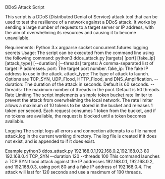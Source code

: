 DDoS Attack Script

This script is a DDoS (Distributed Denial of Service) attack tool that can be used to test the resilience of a network against a DDoS attack. It works by sending a large number of requests to a target server or IP address, with the aim of overwhelming its resources and causing it to become unavailable.

Requirements:
Python 3.x
argparse
socket
concurrent.futures
logging
secrets
Usage:
The script can be executed from the command line using the following command:
python3 ddos_attack.py [targets] [port] [fake_ip] [attack_type] [--duration] [--threads]
targets: A comma-separated list of target IP addresses.
port: The target port number.
fake_ip: The fake IP address to use in the attack.
attack_type: The type of attack to launch. Options are TCP_SYN, UDP_Flood, HTTP_Flood, and DNS_Amplification.
--duration: The duration of the attack in seconds. Default is 60 seconds.
--threads: The maximum number of threads in the pool. Default is 50 threads.
Rate Limiting
The script implements a simple token bucket rate limiter to prevent the attack from overwhelming the local network. The rate limiter allows a maximum of 10 tokens to be stored in the bucket and releases 1 token per second. Each request consumes 1 token from the bucket, and if no tokens are available, the request is blocked until a token becomes available.

Logging
The script logs all errors and connection attempts to a file named attack.log in the current working directory. The log file is created if it does not exist, and is appended to if it does exist.

Example
python3 ddos_attack.py 192.168.0.1,192.168.0.2,192.168.0.3 80 192.168.0.4 TCP_SYN --duration 120 --threads 100
This command launches a TCP SYN flood attack against the IP addresses 192.168.0.1, 192.168.0.2, and 192.168.0.3, using port 80 and a fake IP address of 192.168.0.4. The attack will last for 120 seconds and use a maximum of 100 threads.
